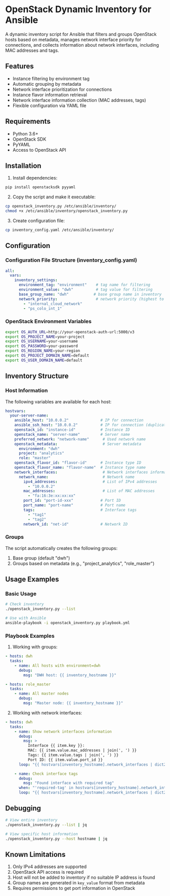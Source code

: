 # OpenStack Dynamic Inventory for Ansible

A dynamic inventory script for Ansible that filters and groups OpenStack hosts based on metadata, manages network interface priority for connections, and collects information about network interfaces, including MAC addresses and tags.

## Features

- Instance filtering by environment tag
- Automatic grouping by metadata
- Network interface prioritization for connections
- Instance flavor information retrieval
- Network interface information collection (MAC addresses, tags)
- Flexible configuration via YAML file

## Requirements

- Python 3.6+
- OpenStack SDK
- PyYAML
- Access to OpenStack API

## Installation

1. Install dependencies:
```bash
pip install openstacksdk pyyaml
```

2. Copy the script and make it executable:
```bash
cp openstack_inventory.py /etc/ansible/inventory/
chmod +x /etc/ansible/inventory/openstack_inventory.py
```

3. Create configuration file:
```bash
cp inventory_config.yaml /etc/ansible/inventory/
```

## Configuration

### Configuration File Structure (inventory_config.yaml)

```yaml
all:
  vars:
    inventory_settings:
      environment_tag: "environment"    # tag name for filtering
      environment_value: "dwh"          # tag value for filtering
      base_group_name: "dwh"           # base group name in inventory
      network_priority:                 # network priority (highest to lowest)
        - "internal_cloud_network"
        - "ps_colo_int_1"
```

### OpenStack Environment Variables

```bash
export OS_AUTH_URL=http://your-openstack-auth-url:5000/v3
export OS_PROJECT_NAME=your-project
export OS_USERNAME=your-username
export OS_PASSWORD=your-password
export OS_REGION_NAME=your-region
export OS_PROJECT_DOMAIN_NAME=default
export OS_USER_DOMAIN_NAME=default
```

## Inventory Structure

### Host Information

The following variables are available for each host:

```yaml
hostvars:
  your-server-name:
    ansible_host: "10.0.0.2"              # IP for connection
    ansible_ssh_host: "10.0.0.2"          # IP for connection (duplicate for compatibility)
    openstack_id: "instance-id"           # Instance ID
    openstack_name: "server-name"         # Server name
    preferred_network: "network-name"      # Used network name
    openstack_metadata:                    # Server metadata
      environment: "dwh"
      project: "analytics"
      role: "master"
    openstack_flavor_id: "flavor-id"      # Instance type ID
    openstack_flavor_name: "flavor-name"  # Instance type name
    network_interfaces:                    # Network interfaces information
      network_name:                        # Network name
        ipv4_addresses:                    # List of IPv4 addresses
          - "10.0.0.2"
        mac_addresses:                     # List of MAC addresses
          - "fa:16:3e:xx:xx:xx"
        port_id: "port-id-xxx"            # Port ID
        port_name: "port-name"            # Port name
        tags:                             # Interface tags
          - "tag1"
          - "tag2"
        network_id: "net-id"              # Network ID
```

### Groups

The script automatically creates the following groups:
1. Base group (default "dwh")
2. Groups based on metadata (e.g., "project_analytics", "role_master")

## Usage Examples

### Basic Usage

```bash
# Check inventory
./openstack_inventory.py --list

# Use with Ansible
ansible-playbook -i openstack_inventory.py playbook.yml
```

### Playbook Examples

1. Working with groups:
```yaml
- hosts: dwh
  tasks:
    - name: All hosts with environment=dwh
      debug:
        msg: "DWH host: {{ inventory_hostname }}"

- hosts: role_master
  tasks:
    - name: All master nodes
      debug:
        msg: "Master node: {{ inventory_hostname }}"
```

2. Working with network interfaces:
```yaml
- hosts: dwh
  tasks:
    - name: Show network interfaces information
      debug:
        msg: >
          Interface {{ item.key }}:
          MAC: {{ item.value.mac_addresses | join(', ') }}
          Tags: {{ item.value.tags | join(', ') }}
          Port ID: {{ item.value.port_id }}
      loop: "{{ hostvars[inventory_hostname].network_interfaces | dict2items }}"

    - name: Check interface tags
      debug:
        msg: "Found interface with required tag"
      when: "'required-tag' in hostvars[inventory_hostname].network_interfaces[item.key].tags"
      loop: "{{ hostvars[inventory_hostname].network_interfaces | dict2items }}"
```

## Debugging

```bash
# View entire inventory
./openstack_inventory.py --list | jq

# View specific host information
./openstack_inventory.py --host hostname | jq
```

## Known Limitations

1. Only IPv4 addresses are supported
2. OpenStack API access is required
3. Host will not be added to inventory if no suitable IP address is found
4. Group names are generated in `key_value` format from metadata
5. Requires permissions to get port information in OpenStack
